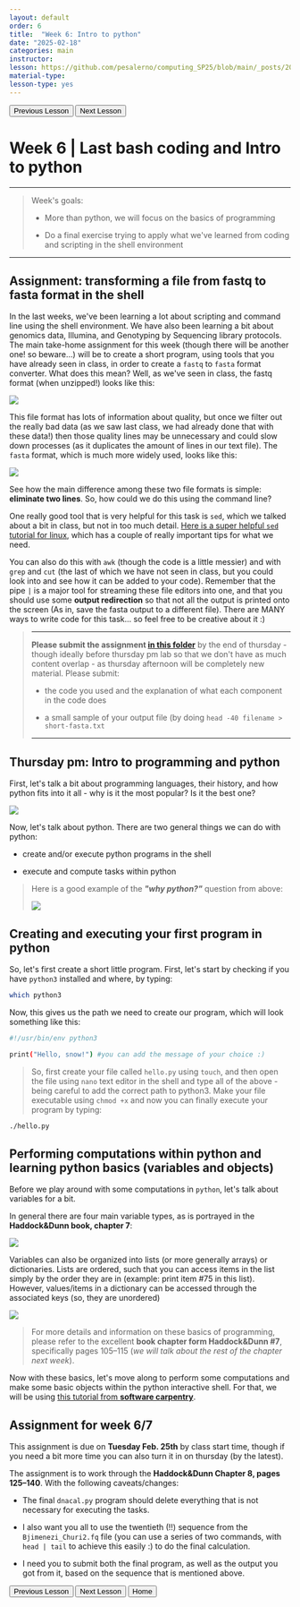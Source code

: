 ```yaml
---
layout: default
order: 6
title:  "Week 6: Intro to python"
date: "2025-02-18"
categories: main
instructor: 
lesson: https://github.com/pesalerno/computing_SP25/blob/main/_posts/2025-02-18-6_Week_6.md
material-type: 
lesson-type: yes
---
```


<a href="https://pesalerno.github.io/computing_SP25/main/2025/02/11/5_Week_5.html"><button>Previous Lesson</button></a>    <a href="https://pesalerno.github.io/computing_SP25/main/2025/02/25/7_Week_7.html"><button>Next Lesson</button></a>

# Week 6 | Last bash coding and Intro to python

------------
>Week's goals:
>
>- More than python, we will focus on the basics of programming
>
>- Do a final exercise trying to apply what we've learned from coding and scripting in the shell environment
>
--------------

## Assignment: transforming a file from fastq to fasta format in the shell

In the last weeks, we've been learning a lot about scripting and command line using the shell environment. We have also been learning a bit about genomics data, Illumina, and Genotyping by Sequencing library protocols. The main take-home assignment for this week (though there will be another one! so beware...) will be to create a short program, using tools that you have already seen in class, in order to create a `fastq` to `fasta` format converter. What does this mean? Well, as we've seen in class, the fastq format (when unzipped!) looks like this: 

![](https://github.com/pesalerno/computing_SP25/blob/main/_files/fastq.png?raw=true)


This file format has lots of information about quality, but once we filter out the really bad data (as we saw last class, we had already done that with these data!) then those quality lines may be unnecessary and could slow down processes (as it duplicates the amount of lines in our text file). The `fasta` format, which is much more widely used, looks like this: 


![](https://github.com/pesalerno/computing_SP25/blob/main/_files/fasta.png?raw=true)

See how the main difference among these two file formats is simple: **eliminate two lines**. So, how could we do this using the command line? 

One really good tool that is very helpful for this task is `sed`, which we talked about a bit in class, but not in too much detail. [Here is a super helpful `sed` tutorial for linux](https://www.digitalocean.com/community/tutorials/the-basics-of-using-the-sed-stream-editor-to-manipulate-text-in-linux), which has a couple of really important tips for what we need. 

You can also do this with `awk` (though the code is a little messier) and with `grep` and `cut` (the last of which we have not seen in class, but you could look into and see how it can be added to your code). Remember that the pipe `|` is a major tool for streaming these file editors into one, and that you should use some **output redirection** so that not all the output is printed onto the screen (As in, save the fasta output to a different file). There are MANY ways to write code for this task... so feel free to be creative about it :) 

>----------
>
>**Please submit the assignment [in this folder](https://drive.google.com/drive/folders/1AX86VrBEqvG2QhS7VDkW7hsOaXdU6l8z?usp=drive_link)** by the end of thursday - though ideally before thursday pm lab so that we don't have as much content overlap - as thursday afternoon will be completely new material. Please submit: 
>
>- the code you used and the explanation of what each component in the code does
>
>- a small sample of your output file (by doing `head -40 filename > short-fasta.txt` 
>
>-------------


## Thursday pm: Intro to programming and python


First, let's talk a bit about programming languages, their history, and how python fits into it all - why is it the most popular? Is it the best one? 



![](https://github.com/pesalerno/computing_SP25/blob/main/_files/programming-languages.jpg?raw=true)


Now, let's talk about python. There are two general things we can do with python: 

- create and/or execute python programs in the shell

- execute and compute tasks within python

>Here is a good example of the ***"why python?"*** question from above: 
>
>![](https://github.com/pesalerno/computing_SP25/blob/main/_files/python-vs-C.png?raw=true)

## Creating and executing your first program in python

So, let's first create a short little program. First, let's start by checking if you have `python3` installed and where, by typing: 

```bash
which python3
```

Now, this gives us the path we need to create our program, which will look something like this: 

```bash
#!/usr/bin/env python3

print("Hello, snow!") #you can add the message of your choice :) 
```

> So, first create your file called `hello.py` using `touch`, and then open the file using `nano` text editor in the shell and type all of the above - being careful to add the correct path to python3. Make your file executable using `chmod +x` and now you can finally execute your program by typing: 

```bash 
./hello.py
``` 


## Performing computations within python and learning python basics (variables and objects)


Before we play around with some computations in `python`, let's talk about variables for a bit. 

In general there are four main variable types, as is portrayed in the **Haddock&Dunn book, chapter 7**: 

![](https://github.com/pesalerno/computing_SP25/blob/main/_files/variable-types.png?raw=true)


Variables can also be organized into lists (or more generally arrays) or dictionaries. Lists are ordered, such that you can access items in the list simply by the order they are in (example: print item #75 in this list). However, values/items in a dictionary can be accessed through the associated keys (so, they are unordered) 

![](https://github.com/pesalerno/computing_SP25/blob/main/_files/lists-dictionaries.png?raw=true)


> For more details and information on these basics of programming, please refer to the excellent **book chapter form Haddock&Dunn #7**, specifically pages 105–115 (*we will talk about the rest of the chapter next week*). 

Now with these basics, let's move along to perform some computations and make some basic objects within the python interactive shell. For that, we will be using [this tutorial from **software carpentry**](https://swcarpentry.github.io//python-novice-inflammation/01-intro.html). 


## Assignment for week 6/7

This assignment is due on **Tuesday Feb. 25th** by class start time, though if you need a bit more time you can also turn it in on thursday (by the latest). 


The assignment is to work through the **Haddock&Dunn Chapter 8, pages 125–140**. With the following caveats/changes: 

- The final `dnacal.py` program should delete everything that is not necessary for executing the tasks.

- I also want you all to use the twentieth (!!) sequence from the `Bjimenezi_Churi2.fq` file (you can use a series of two commands, with `head | tail` to achieve this easily :) to do the final calculation.

- I need you to submit both the final program, as well as the output you got from it, based on the sequence that is mentioned above. 


<a href="https://pesalerno.github.io/computing_SP25/main/2025/02/11/5_Week_5.html"><button>Previous Lesson</button></a>    <a href="https://pesalerno.github.io/computing_SP25/main/2025/02/25/7_Week_7.html"><button>Next Lesson</button></a>
<a href="https://pesalerno.github.io/computing_SP25/"><button>Home</button></a>  